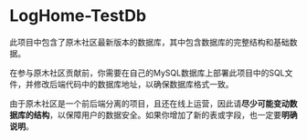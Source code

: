 # LogHome-TestDb

此项目中包含了原木社区最新版本的数据库，其中包含数据库的完整结构和基础数据。

在参与原木社区贡献前，你需要在自己的MySQL数据库上部署此项目中的SQL文件，并修改后端代码中的数据库地址，以确保数据库格式一致。

由于原木社区是一个前后端分离的项目，且还在线上运营，因此请**尽少可能变动数据库的结构**，以保障用户的数据安全。如果你增加了新的表或字段，也一定要**明确说明**。


